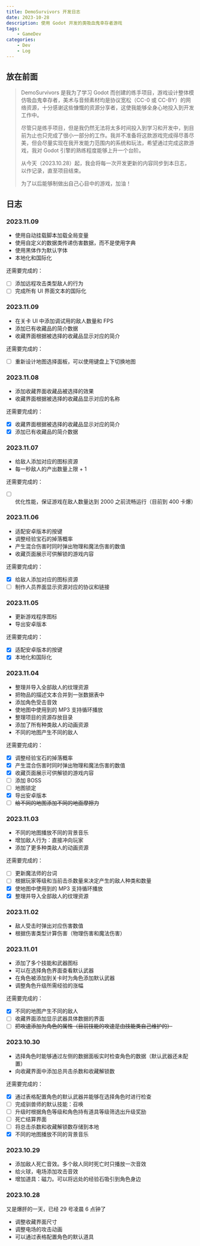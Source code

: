 ```yaml
---
title: DemoSurvivors 开发日志
date: 2023-10-28
description: 使用 Godot 开发的类吸血鬼幸存者游戏
tags: 
    - GameDev
categories:
    - Dev
    - Log
---
```


## 放在前面

> DemoSurvivors 是我为了学习 Godot 而创建的练手项目，游戏设计整体模仿吸血鬼幸存者，美术与音频素材均是协议宽松（CC-0 或 CC-BY）的网络资源，十分感谢这些慷慨的资源分享者，这使我能够全身心地投入到开发工作中。
>
> 尽管只是练手项目，但是我仍然无法将太多时间投入到学习和开发中，到目前为止也只完成了很小一部分的工作。我并不准备将这款游戏完成得尽善尽美，但会尽量实现在我开发能力范围内的系统和玩法，希望通过完成这款游戏，我对 Godot 引擎的熟练程度能够上升一个台阶。
>
> 从今天（2023.10.28）起，我会将每一次开发更新的内容同步到本日志，以作记录，直至项目结束。
>
> 为了以后能够制做出自己心目中的游戏，加油！

## 日志

### 2023.11.09

- 使用自动挂载脚本加载全局变量
- 使用自定义的数据类传递伤害数据，而不是使用字典
- 使用黑体作为默认字体
- 本地化和国际化

还需要完成的：

- [ ] 添加远程攻击类型敌人的行为
- [ ] 完成所有 UI 界面文本的国际化

### 2023.11.09

- 在关卡 UI 中添加调试用的敌人数量和 FPS
- 添加已有收藏品的简介数据
- 收藏界面根据被选择的收藏品显示对应的简介

还需要完成的：

- [ ] 重新设计地图选择面板，可以使用键盘上下切换地图

### 2023.11.08

- 添加收藏界面收藏品被选择的效果
- 收藏界面根据被选择的收藏品显示对应的名称

还需要完成的：

- [x] 收藏界面根据被选择的收藏品显示对应的简介
- [x] 添加已有收藏品的简介数据

### 2023.11.07

- 给敌人添加对应的图标资源
- 每一秒敌人的产出数量上限 + 1

还需要完成的：

- [ ] 优化性能，保证游戏在敌人数量达到 2000 之前流畅运行（目前到 400 卡爆）

### 2023.11.06

- 适配安卓版本的按键
- 调整经验宝石的掉落概率
- 产生混合伤害时同时弹出物理和魔法伤害的数值
- 收藏页面展示可供解锁的游戏内容

还需要完成的：

- [x] 给敌人添加对应的图标资源
- [ ] 制作人员界面显示资源对应的协议和链接

### 2023.11.05

- 更新游戏程序图标
- 导出安卓版本

还需要完成的：

- [x] 适配安卓版本的按键
- [x] 本地化和国际化

### 2023.11.04

- 整理并导入全部敌人的纹理资源
- 把物品的描述文本合并到一张数据表中
- 添加角色受击音效
- 使地图中使用到的 MP3 支持循环播放
- 整理项目的资源存放目录
- 添加了所有种类敌人的动画资源
- 不同的地图产生不同的敌人

还需要完成的：

- [x] 调整经验宝石的掉落概率
- [x] 产生混合伤害时同时弹出物理和魔法伤害的数值
- [x] 收藏页面展示可供解锁的游戏内容
- [ ] 添加 BOSS
- [ ] 地图锁定
- [x] 导出安卓版本
- [ ] ~~给不同的地图添加不同的地面摩擦力~~

### 2023.11.03

- 不同的地图播放不同的背景音乐
- 增加敌人行为：直接冲向玩家
- 添加了更多种类敌人的动画资源

还需要完成的：

- [ ] 更新魔法师的台词
- [ ] 根据玩家等级和当前击杀数量来决定产生的敌人种类和数量
- [x] 使地图中使用到的 MP3 支持循环播放
- [x] 整理并导入全部敌人的纹理资源

### 2023.11.02

- 敌人受击时弹出对应伤害数值
- 根据伤害类型计算伤害（物理伤害和魔法伤害）

### 2023.11.01

- 添加了多个技能和武器图标
- 可以在选择角色界面查看默认武器
- 在角色被添加到关卡时为角色添加默认武器
- 调整角色升级所需经验的涨幅

还需要完成的：

- [x] 不同的地图产生不同的敌人
- [ ] 收藏界面添加显示武器具体数据的界面
- [ ] ~~把攻速添加为角色的属性（目前技能的攻速是由技能类自己维护的）~~

### 2023.10.30

- 选择角色时能够通过左侧的数据面板实时检查角色的数据（默认武器还未配置）
- 向收藏界面中添加总共击杀数和收藏解锁数

还需要完成的：

- [x] 通过表格配置角色的默认武器并能够在选择角色时进行检查
- [ ] 完成驯兽师的默认技能：召唤
- [ ] 升级时根据角色等级和角色持有道具等级筛选出升级奖励
- [ ] 死亡结算界面
- [ ] 将总击杀数和收藏解锁数存储到本地
- [x] 不同的地图播放不同的背景音乐

### 2023.10.29

- 添加敌人死亡音效。多个敌人同时死亡时只播放一次音效
- 给火球，电场添加攻击音效
- 增加道具：磁力。可以将远处的经验石吸引到角色身边

### 2023.10.28

又是爆肝的一天，已经 29 号凌晨 6 点钟了

- 调整收藏界面尺寸
- 调整电场的攻击动画
- 可以通过表格配置角色的默认道具
